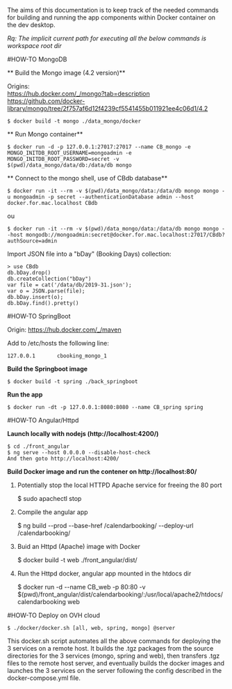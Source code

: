 The aims of this documentation is to keep track of the needed commands for building and running the app components within Docker container on the dev desktop.

*Rq: The implicit current path for executing all the below commands is workspace root dir*

#HOW-TO MongoDB

** Build the Mongo image (4.2 version)**

Origins:  
https://hub.docker.com/_/mongo?tab=description  
https://github.com/docker-library/mongo/tree/2f757af6d12f4239cf5541455b011921ee4c06d1/4.2

	$ docker build -t mongo ./data_mongo/docker

** Run Mongo container**

	$ docker run -d -p 127.0.0.1:27017:27017 --name CB_mongo -e MONGO_INITDB_ROOT_USERNAME=mongoadmin -e MONGO_INITDB_ROOT_PASSWORD=secret -v $(pwd)/data_mongo/data/db:/data/db mongo
	
** Connect to the mongo shell, use of CBdb database**

	$ docker run -it --rm -v $(pwd)/data_mongo/data:/data/db mongo mongo -u mongoadmin -p secret --authenticationDatabase admin --host docker.for.mac.localhost CBdb
ou

	$ docker run -it --rm -v $(pwd)/data_mongo/data:/data/db mongo mongo --host mongodb://mongoadmin:secret@docker.for.mac.localhost:27017/CBdb?authSource=admin
	
Import JSON file into a "bDay" (Booking Days) collection:

	> use CBdb
	db.bDay.drop()
	db.createCollection("bDay")
	var file = cat('/data/db/2019-31.json');
	var o = JSON.parse(file); 
	db.bDay.insert(o);
	db.bDay.find().pretty()

#HOW-TO SpringBoot

Origin: https://hub.docker.com/_/maven  

Add to /etc/hosts the following line: 

	127.0.0.1       cbooking_mongo_1


**Build the Springboot image**  

	$ docker build -t spring ./back_springboot

**Run the app**  

	$ docker run -dt -p 127.0.0.1:8080:8080 --name CB_spring spring
	

#HOW-TO Angular/Httpd

**Launch locally with nodejs (http://localhost:4200/)**

	$ cd ./front_angular
	$ ng serve --host 0.0.0.0 --disable-host-check
	And then goto http://localhost:4200/
	
**Build Docker image and run the contener on http://localhost:80/**

1) Potentially stop the local HTTPD Apache service for freeing the 80 port

	$ sudo apachectl stop
	
2) Compile the angular app
	
	$ ng build --prod --base-href /calendarbooking/ --deploy-url /calendarbooking/
	
3) Buid an Httpd (Apache) image with Docker

	$ docker build -t web ./front_angular/dist/
	
4) Run the Httpd docker, angular app mounted in the htdocs dir

	$ docker run -d --name CB_web -p 80:80 -v $(pwd)/front_angular/dist/calendarbooking/:/usr/local/apache2/htdocs/calendarbooking web


#HOW-TO Deploy on OVH cloud

	$ ./docker/docker.sh [all, web, spring, mongo] @server

This docker.sh script automates all the above commands for deploying the 3 services on a remote host. It builds the .tgz packages from the source directories for the 3 services (mongo, spring and web), then transfers .tgz files to the remote host server, and eventually builds the docker images and launches the 3 services on the server following the config described in the docker-compose.yml file.
